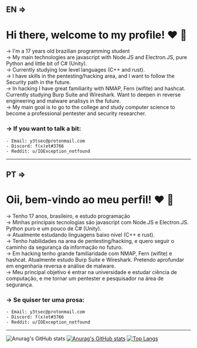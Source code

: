 ## EN =>

# Hi there, welcome to my profile! :heart: :wave:

-> I'm a 17 years old brazilian programming student  
-> My main technologies are javascript with Node.JS and Electron.JS, pure Python and little bit of C# (Unity).  
-> Currently studying low level languages (C++ and rust).  
-> I have skills in the pentesting/hacking area, and I want to follow the Security path in the future.  
-> In hacking I have great familiarity with NMAP, Fern (wifite) and hashcat. Currently studying Burp Suite and Wireshark. Want to deepen in reverse engineering and malware analisys
in the future.  
-> My main goal is to go to the college and study computer science to become a professional pentester and security researcher.  

### -> If you want to talk a bit: 
    - Email: y3tsec@protonmail.com
    - Discord: f(x)et#3766
    - Reddit: u/IOException_notfound
    
--------------------------------------------------------------------------------------------------------------------------------------------------------------------------

## PT =>

# Oii, bem-vindo ao meu perfil! :heart: :wave:

-> Tenho 17 anos, brasileiro, e estudo programação  
-> Minhas principais tecnologias são javascript com Node.JS e Electron.JS. Python puro e um pouco de C# (Unity).  
-> Atualmente estudando linguagens baixo nivel (C++ e rust).  
-> Tenho habilidades na area de pentesting/hacking, e quero seguir o caminho da segurança da informação no futuro.  
-> Em hacking tenho grande familiaridade com NMAP, Fern (wifite) e hashcat. Atualmente estudo Burp Suite e Wireshark. Pretendo aprofundar em engenharia reversa e análise de malware.  
-> Meu principal objetivo é entrar na universidade e estudar ciência de computação, e me tornar um pentester e pesquisador na área de segurança.  

### -> Se quiser ter uma prosa:
    - Email: y3tsec@protonmail.com
    - Discord: f(x)et#3766
    - Reddit: u/IOException_notfound
-------------------------------------------------------------------------------------------------------------------------------------------------------------------------
![Anurag's GitHub stats](https://github-readme-stats.vercel.app/api?username=anuraghazra&show_icons=true&theme=material-palenight)
[![Anurag's GitHub stats](https://github-readme-stats.vercel.app/api?username=LucasVChaves)](https://github.com/anuraghazra/github-readme-stats) 
[![Top Langs](https://github-readme-stats.vercel.app/api/top-langs/?username=LucasVChaves&layout=compact)](https://github.com/anuraghazra/github-readme-stats)
